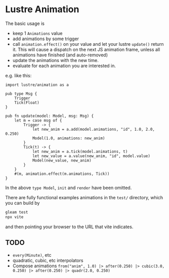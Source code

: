 # Lustre Animation

The basic usage is
 * keep 1 `Animations` value
 * add animations by some trigger
 * call `animation.effect()` on your value and let your lustre `update()` return it.
   This will cause a dispatch on the next JS animation frame, unless all animations have finished (and auto-removed)
 * update the animations with the new time.
 * evaluate for each animation you are interested in.

e.g. like this:
```gleam
import lustre/animation as a

pub type Msg {
    Trigger
    Tick(Float)
}

pub fn update(model: Model, msg: Msg) {
    let m = case msg of {
        Trigger -> {
            let new_anim = a.add(model.animations, "id", 1.0, 2.0, 0.250)
            Model(1.0, animations: new_anim)
        }
        Tick(t) -> {
            let new_anim = a.tick(model.animations, t)
            let new_value = a.value(new_anim, "id", model.value)
            Model(new_value, new_anim)
        }
    }
    #(m, animation.effect(m.animations, Tick))
}
```

In the above `type Model`, `init` and `render` have been omitted.

There are fully functional examples animations in the `test/` directory,
which you can build by
```bash
gleam test
npx vite
````

and then pointing your browser to the URL that vite indicates.

## TODO
* `every(Minute)`, etc
* quadratic, cubic, etc interpolators
* Compose animations
  `from("anim", 1.0) |> after(0.250) |> cubic(3.0, 0.250) |> after(0.250) |> quadr(2.0, 0.250)`
